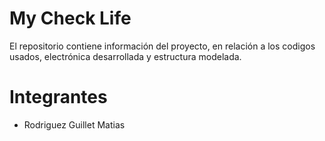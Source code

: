 # My Check Life
El repositorio contiene información del proyecto, en relación a los codigos usados, electrónica desarrollada y estructura modelada.

# Integrantes
- Rodriguez Guillet Matias